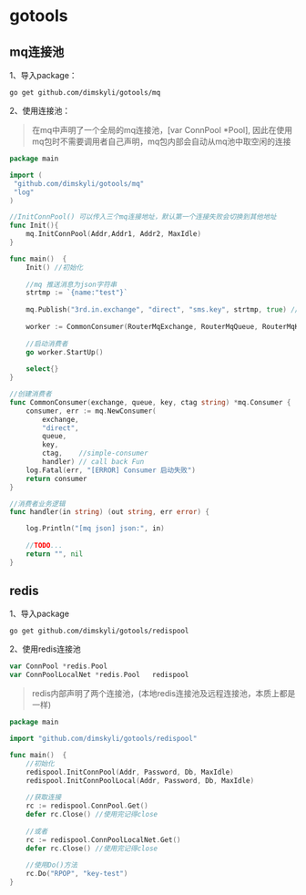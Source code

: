 # gotools

## mq连接池

1、导入package： 
```$xslt
go get github.com/dimskyli/gotools/mq
``` 

2、使用连接池：

>在mq中声明了一个全局的mq连接池，[var ConnPool *Pool], 因此在使用mq包时不需要调用者自己声明，mq包内部会自动从mq池中取空闲的连接

```go
package main

import (
 "github.com/dimskyli/gotools/mq"
 "log"
)

//InitConnPool() 可以传入三个mq连接地址，默认第一个连接失败会切换到其他地址
func Init(){
    mq.InitConnPool(Addr,Addr1, Addr2, MaxIdle)
}

func main()  {
	Init() //初始化
	
	//mq 推送消息为json字符串
	strtmp := `{name:"test"}`
	
    mq.Publish("3rd.in.exchange", "direct", "sms.key", strtmp, true) //publish
    
    worker := CommonConsumer(RouterMqExchange, RouterMqQueue, RouterMqKey, RouterMqTag)
    
    //启动消费者
    go worker.StartUp()
    
    select{}
}

//创建消费者
func CommonConsumer(exchange, queue, key, ctag string) *mq.Consumer {
	consumer, err := mq.NewConsumer(
		exchange,
		"direct",
		queue,
		key,
		ctag,    //simple-consumer
		handler) // call back Fun
	log.Fatal(err, "[ERROR] Consumer 启动失败")
	return consumer
}

//消费者业务逻辑
func handler(in string) (out string, err error) {

	log.Println("[mq json] json:", in)
	
	//TODO...
	return "", nil
}
```


## redis
1、导入package
```$xslt
go get github.com/dimskyli/gotools/redispool
```

2、使用redis连接池
```go
var ConnPool *redis.Pool
var ConnPoolLocalNet *redis.Pool   redispool
```
> redis内部声明了两个连接池，(本地redis连接池及远程连接池，本质上都是一样)

```go
package main

import "github.com/dimskyli/gotools/redispool"

func main()  {
	//初始化
    redispool.InitConnPool(Addr, Password, Db, MaxIdle)
    redispool.InitConnPoolLocal(Addr, Password, Db, MaxIdle)
    
    //获取连接
    rc := redispool.ConnPool.Get()
    defer rc.Close() //使用完记得close
    
    //或者
    rc := redispool.ConnPoolLocalNet.Get()
    defer rc.Close() //使用完记得close
    
    //使用Do()方法
    rc.Do("RPOP", "key-test")   
}
```